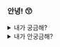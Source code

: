 ### 안녕! 😙

<details>
  <summary>내가 궁금해?</summary>
  안알랴줌 🤭
</details>
<details>
  <summary>내가 안궁금해?</summary>
  <details>
    <summary>정말로 안궁금해?</summary>
    <details>
      <summary>이제는 궁금하지?</summary>
      <details>
        <summary>안알랴줌 🤭</summary>
        여기까지 왔다구?.? 내가 졌다 😵 <a href="https://www.instagram.com/ki.un._.chan/" target="_blank">인스타</a>는 알랴줄게~ 😉
      </details>  
    </details>
  </details>
</details>


